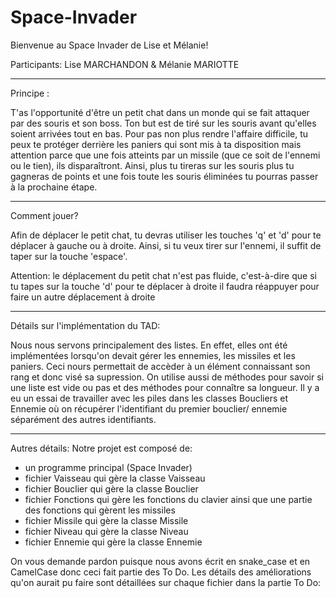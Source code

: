 # Space-Invader

Bienvenue au Space Invader de Lise et Mélanie!

Participants: Lise MARCHANDON & Mélanie MARIOTTE

-----------------------------------------------------------------------------
Principe : 

T'as l'opportunité d'être un petit chat dans un monde qui se fait attaquer par des souris et son boss. Ton but est de tiré sur les souris avant qu'elles soient arrivées tout en bas. Pour pas non plus rendre l'affaire difficile, tu peux te protéger derrière les paniers qui sont mis à ta disposition mais attention parce que une fois atteints par un missile (que ce soit de l'ennemi ou le tien), ils disparaîtront. Ainsi, plus tu tireras sur les souris plus tu gagneras de points et une fois toute les souris éliminées tu pourras passer à la prochaine étape.
 
------------------------------------------------------------------------------
Comment jouer? 

Afin de déplacer le petit chat, tu devras utiliser les touches 'q' et 'd' pour te déplacer à gauche ou à droite. Ainsi, si tu veux tirer sur l'ennemi, il suffit de taper sur la touche 'espace'.

Attention: le déplacement du petit chat n'est pas fluide, c'est-à-dire que si tu tapes sur la touche 'd' pour te déplacer à droite il faudra réappuyer pour faire un autre déplacement à droite

------------------------------------------------------------------------------
Détails sur l'implémentation du TAD:

Nous nous servons principalement des listes. En effet, elles ont été implémentées lorsqu'on devait gérer les ennemies, les missiles et les paniers. Ceci nours permettait de accèder à un élément connaissant son rang et donc visé sa supression. On utilise aussi de méthodes pour savoir si une liste est vide ou pas et des méthodes pour connaître sa longueur. 
Il y a eu un essai de travailler avec les piles dans les classes Boucliers et Ennemie où on récupérer l'identifiant du premier bouclier/ ennemie séparément des autres identifiants. 

------------------------------------------------------------------------------
Autres détails: 
Notre projet est composé de:
- un programme principal (Space Invader)
- fichier Vaisseau qui gère la classe Vaisseau
- fichier Bouclier qui gère la classe Bouclier
- fichier Fonctions qui gère les fonctions du clavier ainsi que une partie des fonctions qui gèrent les missiles
- fichier Missile qui gère la classe Missile
- fichier Niveau qui gère la classe Niveau
- fichier Ennemie qui gère la classe Ennemie

On vous demande pardon puisque nous avons écrit en snake_case et en CamelCase donc ceci fait partie des To Do.
Les détails des améliorations qu'on aurait pu faire sont détaillées sur chaque fichier dans la partie To Do: 


